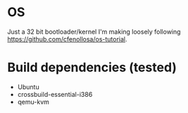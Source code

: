 # OS
Just a 32 bit bootloader/kernel I'm making loosely following https://github.com/cfenollosa/os-tutorial.

# Build dependencies (tested)
* Ubuntu
* crossbuild-essential-i386
* qemu-kvm
